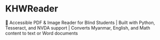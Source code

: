 # KHWReader
📖 Accessible PDF &amp; Image Reader for Blind Students | Built with Python, Tesseract, and NVDA support | Converts Myanmar, English, and Math content to text or Word documents
